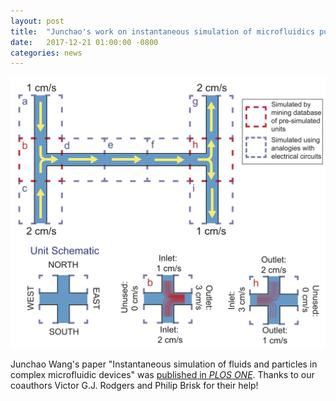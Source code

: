 ```yaml
---
layout: post
title:  "Junchao's work on instantaneous simulation of microfluidics published in <i>PLOS ONE</i>"
date:   2017-12-21 01:00:00 -0800
categories: news
---
```


![instantaneous-simulation](/assets/instantaneous-simulation.png)

Junchao Wang's paper "Instantaneous simulation of fluids and particles in complex microfluidic devices" was [published in *PLOS ONE*](http://journals.plos.org/plosone/article?id=10.1371/journal.pone.0189429).  Thanks to our coauthors Victor G.J. Rodgers and Philip Brisk for their help!

 

